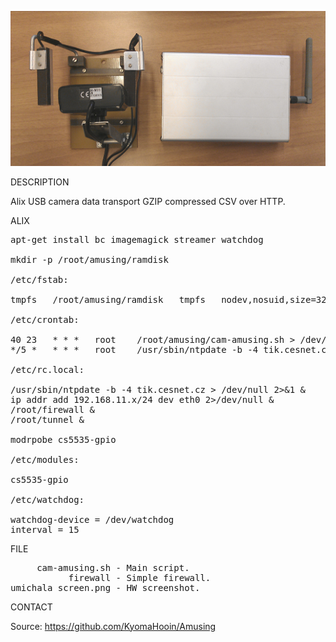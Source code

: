 ![Alix](https://github.com/KyomaHooin/Amusing/raw/master/alix/umichala/umichala_screen.png "screenshot")

DESCRIPTION

Alix USB camera data transport GZIP compressed CSV over HTTP.

ALIX
<pre>
apt-get install bc imagemagick streamer watchdog

mkdir -p /root/amusing/ramdisk

/etc/fstab:

tmpfs	/root/amusing/ramdisk	tmpfs	nodev,nosuid,size=32M	0	0

/etc/crontab:

40 23	* * *	root	/root/amusing/cam-amusing.sh > /dev/null 2>&1
*/5 *	* * *	root	/usr/sbin/ntpdate -b -4 tik.cesnet.cz > /dev/null 2>&1

/etc/rc.local:

/usr/sbin/ntpdate -b -4 tik.cesnet.cz > /dev/null 2>&1 &
ip addr add 192.168.11.x/24 dev eth0 2>/dev/null &
/root/firewall &
/root/tunnel &

modrpobe cs5535-gpio

/etc/modules:

cs5535-gpio

/etc/watchdog:

watchdog-device = /dev/watchdog
interval = 15
</pre>

FILE

<pre>
     cam-amusing.sh - Main script.
           firewall - Simple firewall.
umichala_screen.png - HW screenshot.
</pre>

CONTACT

Source: https://github.com/KyomaHooin/Amusing
